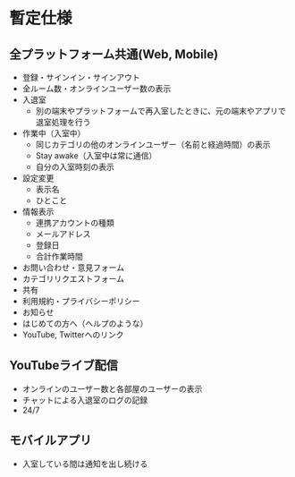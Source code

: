 # 暫定仕様
## 全プラットフォーム共通(Web, Mobile)
- 登録・サインイン・サインアウト
- 全ルーム数・オンラインユーザー数の表示
- 入退室
  - 別の端末やプラットフォームで再入室したときに、元の端末やアプリで退室処理を行う
- 作業中（入室中）
  - 同じカテゴリの他のオンラインユーザー（名前と経過時間）の表示
  - Stay awake（入室中は常に通信）
  - 自分の入室時刻の表示
- 設定変更
  - 表示名
  - ひとこと
- 情報表示
  - 連携アカウントの種類
  - メールアドレス
  - 登録日
  - 合計作業時間
- お問い合わせ・意見フォーム
- カテゴリリクエストフォーム
- 共有
- 利用規約・プライバシーポリシー
- お知らせ
- はじめての方へ（ヘルプのような）
- YouTube, Twitterへのリンク

## YouTubeライブ配信
- オンラインのユーザー数と各部屋のユーザーの表示
- チャットによる入退室のログの記録
- 24/7

## モバイルアプリ
- 入室している間は通知を出し続ける
